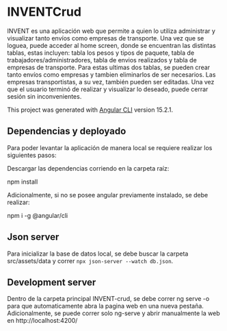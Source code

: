 # INVENTCrud

INVENT es una aplicación web que permite a quien lo utiliza administrar y visualizar tanto envíos como empresas de transporte. Una vez que se loguea, puede acceder al home screen, donde se encuentran las distintas tablas, estas incluyen: tabla los pesos y tipos de paquete, tabla de trabajadores/administradores, tabla de envios realizados y tabla de empresas de transporte. Para estas ultimas dos tablas, se pueden crear tanto envíos como empresas y tambien eliminarlos de ser necesarios. Las empresas transportistas, a su vez, también pueden ser editadas. Una vez que el usuario terminó de realizar y visualizar lo deseado, puede cerrar sesión sin inconvenientes. 

This project was generated with [Angular CLI](https://github.com/angular/angular-cli) version 15.2.1.

## Dependencias y deployado

Para poder levantar la aplicación de manera local se requiere realizar los siguientes pasos:

Descargar las dependencias corriendo en la carpeta raíz:

npm install

Adicionalmente, si no se posee angular previamente instalado, se debe realizar: 

npm i -g @angular/cli

## Json server

Para inicializar la base de datos local, se debe buscar la carpeta src/assets/data y correr `npx json-server --watch db.json`. 

## Development server

Dentro de la carpeta principal INVENT-crud, se debe correr ng serve -o para que automaticamente abra la pagina web en una nueva pestaña. Adicionalmente, se puede correr solo ng-serve y abrir manualmente la web en http://localhost:4200/
